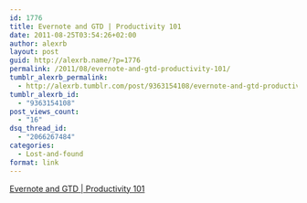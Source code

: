 ```yaml
---
id: 1776
title: Evernote and GTD | Productivity 101
date: 2011-08-25T03:54:26+02:00
author: alexrb
layout: post
guid: http://alexrb.name/?p=1776
permalink: /2011/08/evernote-and-gtd-productivity-101/
tumblr_alexrb_permalink:
  - http://alexrb.tumblr.com/post/9363154108/evernote-and-gtd-productivity-101
tumblr_alexrb_id:
  - "9363154108"
post_views_count:
  - "16"
dsq_thread_id:
  - "2066267484"
categories:
  - Lost-and-found
format: link
---
```

[Evernote and GTD | Productivity 101](http://www.fokkekooistra.nl/blog/2008/11/30/evernote-and-gtd-1/)